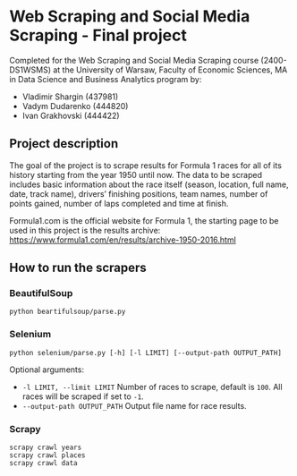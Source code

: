 # Web Scraping and Social Media Scraping - Final project

Completed for the Web Scraping and Social Media Scraping course (2400-DS1WSMS) at the University of Warsaw, Faculty of Economic Sciences, MA in Data Science and Business Analytics program by:

- Vladimir Shargin (437981)
- Vadym Dudarenko (444820)
- Ivan Grakhovski (444422)

## Project description

The goal of the project is to scrape results for Formula 1 races for all of its history starting from the year 1950 until now. The data to be scraped includes basic information about the race itself (season, location, full name, date, track name), drivers’ finishing positions, team names, number of points gained, number of laps completed and time at finish.

Formula1.com is the official website for Formula 1, the starting page to be used in this project is the results archive: https://www.formula1.com/en/results/archive-1950-2016.html

## How to run the scrapers

### BeautifulSoup

`python beaгtifulsoup/parse.py`

### Selenium

`python selenium/parse.py [-h] [-l LIMIT] [--output-path OUTPUT_PATH]`

Optional arguments:
-   `-l LIMIT, --limit LIMIT`
                        Number of races to scrape, default is `100`. All races will be scraped if set to `-1`.
- `--output-path OUTPUT_PATH`
                        Output file name for race results.

### Scrapy

```
scrapy crawl years
scrapy crawl places
scrapy crawl data
```